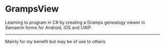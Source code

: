 # GrampsView
Learning to program in C# by creating a Gramps genealogy viewer in Xamaerin forms for Android, iOS and UWP.

---

Mainly for my benefit but may be of use to others.

